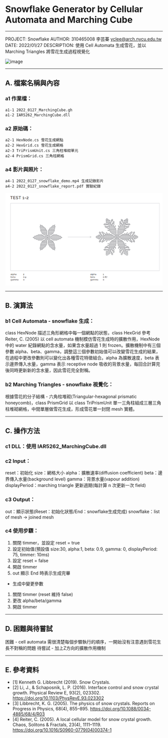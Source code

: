 # Snowflake Generator by Cellular Automata and Marching Cube
---
PROJECT: Snowflake
AUTHOR: 310465008 李芸蓁 yclee@arch.nycu.edu.tw
DATE: 2022/01/27
DESCRIPTION: 使用 Cell Automata 生成雪花，並以 Marching Triangles 將雪花生成過程視覺化

![image](https://github.com/yunchen-lee/IAR5262_gh_Snowflake_CA-MarchingCube/blob/main/report/snowflake_demoXnspeed.gif)

---
## A. 檔案名稱與內容
### a1 作業檔：
	a1-1 2022_0127_MarchingCube.gh
	a1-2 IAR5262_MarchingCube.dll
### a2 原始碼：
	a2-1 HexNode.cs 雪花生成網點
	a2-2 HexGrid.cs 雪花生成網格
	a2-3 TriPrismUnit.cs 三角柱堆砌單元
	a2-4 PrismGrid.cs 三角柱網格
### a4 影片與照片：
	a4-1 2022_0127_snowflake_demo.mp4 生成記錄影片
	a4-2 2022_0127_snowflake_report.pdf 實驗紀錄
 ![image](https://github.com/yunchen-lee/IAR5262_gh_Snowflake_CA-MarchingCube/blob/main/report/ref-1.png)


---
## B. 演算法
### b1 Cell Automata - snowflake 生成：
class HexNode 描述三角形網格中每一個網點的狀態，class HexGrid 參考 Reiter, C. (2005) 以 cell automata 機制模仿雪花生成時的擴散作用，HexNode 中的 water 紀錄網點的含水量，如果含水量超過 1 則 frozen。擴散機制中有三個參數 alpha、beta、gamma，調整這三個參數初始值可以改變雪花生成的結果，在過程中更改參數則可以變化出各種雪花特徵組合。alpha 為擴散速度，beta 表示邊界傳入水量，gamma 表示 receptive node 吸收的背景水量，每回合計算完後同時更新新的含水量，因此雪花完全對稱。

### b2 Marching Triangles - snowflake 視覺化：
根據雪花的分子結構 - 六角柱堆砌(Triangular-hexagonal prismatic honeycomb)，class PrismGrid 以 class TriPrismUnit 單一三角柱組成三層三角柱堆砌網格，中間單層做雪花生成，形成雪花單一封閉 mesh 實體。


---
## C. 操作方法
### c1 DLL：使用 IAR5262_MarchingCube.dll

### c2 Input：
reset：初始化
size：網格大小
alpha：擴散速率(diffusion coefficient)
beta：邊界傳入水量(background level)
gamma：背景水量(vapour addition)
displayPeriod：marching triangle 更新週期(每計算 n 次更新一次 field)

### c3 Output：
out：顯示狀態(Reset：初始化狀態/End：snowflake生成完成)
snowflake：list of mesh -> joined mesh

### c4 使用步驟：
1. 關閉 timmer，並設定 reset = true
2. 設定初始值(預設值 size:30, alpha:1, beta: 0.9, gamma: 0, displayPeriod: 75, timmer: 10ms)
3. 設定 reset = false
4. 開啟 timmer
5. out 顯示 End 時表示生成完畢

* 生成中變更參數
1. 關閉 timmer (reset 維持 false)
2. 更改 alpha/beta/gamma
3. 開啟 timmer


---
## D. 困難與待嘗試
困難 - cell automata 需很清楚每個步驟執行的順序，一開始沒有注意遇到雪花生長不對稱的問題
待嘗試 - 加上Z方向的擴散作用機制


---
## E. 參考資料
* [1] Kenneth G. Libbrecht (2019). Snow Crystals.
* [2] Li, J., & Schaposnik, L. P. (2016). Interface control and snow crystal growth. Physical Review E, 93(2), 023302. https://doi.org/10.1103/PhysRevE.93.023302
* [3] Libbrecht, K. G. (2005). The physics of snow crystals. Reports on Progress in Physics, 68(4), 855–895. https://doi.org/10.1088/0034-4885/68/4/R03
* [4] Reiter, C. (2005). A local cellular model for snow crystal growth. Chaos, Solitons & Fractals, 23(4), 1111–1119. https://doi.org/10.1016/S0960-0779(04)00374-1


